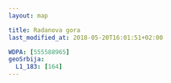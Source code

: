 ```yaml
---
layout: map

title: Radanova gora
last_modified_at: 2018-05-20T16:01:51+02:00

WDPA: [555588965]
geoSrbija:
  L1_183: [164]
---
```

